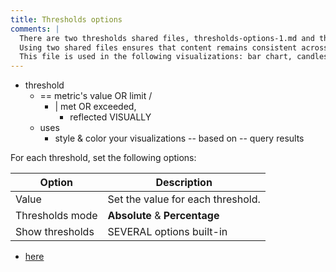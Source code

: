 ```yaml
---
title: Thresholds options
comments: |
  There are two thresholds shared files, thresholds-options-1.md and thresholds-options-2.md, to cover the most common combinations of options. 
  Using two shared files ensures that content remains consistent across visualizations that share the same options and users don't have to figure out which options apply to a specific visualization when reading that content. 
  This file is used in the following visualizations: bar chart, candlestick, time series, trend
---
```


* threshold
  * == metric's value OR limit / 
    * | met OR exceeded,
      * reflected VISUALLY
  * uses
    * style & color your visualizations -- based on -- query results

For each threshold, set the following options:

| Option          | Description                       |
| --------------- |-----------------------------------|
| Value           | Set the value for each threshold. |
| Thresholds mode | **Absolute** & **Percentage**     |
| Show thresholds | SEVERAL options built-in          |

* [here](https://grafana.com/docs/grafana/<GRAFANA_VERSION>/panels-visualizations/configure-thresholds/)
